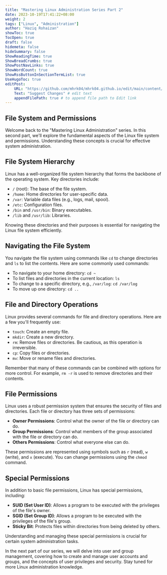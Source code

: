```yaml
---
title: "Mastering Linux Administration Series Part 2"
date: 2023-10-19T17:41:22+08:00
weight: 2
tags: ["Linux", "Administration"]
author: "Haziq Rohaizan"
showToc: true
TocOpen: true
draft: false
hidemeta: false
hideSummary: false
ShowReadingTime: true
ShowBreadCrumbs: true
ShowPostNavLinks: true
ShowWordCount: true
ShowRssButtonInSectionTermList: true
UseHugoToc: true
editPost:
    URL: "https://github.com/mhrk04/mhrk04.github.io/edit/main/content/"
    Text: "Suggest Changes" # edit text
    appendFilePath: true # to append file path to Edit link
---
```

## File System and Permissions

Welcome back to the "Mastering Linux Administration" series. In this second part, we'll explore the fundamental aspects of the Linux file system and permissions. Understanding these concepts is crucial for effective system administration.

## File System Hierarchy

Linux has a well-organized file system hierarchy that forms the backbone of the operating system. Key directories include:

- `/` (root): The base of the file system.
- `/home`: Home directories for user-specific data.
- `/var`: Variable data files (e.g., logs, mail, spool).
- `/etc`: Configuration files.
- `/bin` and `/usr/bin`: Binary executables.
- `/lib` and `/usr/lib`: Libraries.

Knowing these directories and their purposes is essential for navigating the Linux file system efficiently.

## Navigating the File System

You navigate the file system using commands like `cd` to change directories and `ls` to list the contents. Here are some commonly used commands:

- To navigate to your home directory: `cd ~`
- To list files and directories in the current location: `ls`
- To change to a specific directory, e.g., `/var/log`: `cd /var/log`
- To move up one directory: `cd ..`

## File and Directory Operations

Linux provides several commands for file and directory operations. Here are a few you'll frequently use:

- `touch`: Create an empty file.
- `mkdir`: Create a new directory.
- `rm`: Remove files or directories. Be cautious, as this operation is irreversible.
- `cp`: Copy files or directories.
- `mv`: Move or rename files and directories.

Remember that many of these commands can be combined with options for more control. For example, `rm -r` is used to remove directories and their contents.

## File Permissions

Linux uses a robust permission system that ensures the security of files and directories. Each file or directory has three sets of permissions:

- **Owner Permissions**: Control what the owner of the file or directory can do.
- **Group Permissions**: Control what members of the group associated with the file or directory can do.
- **Others Permissions**: Control what everyone else can do.

These permissions are represented using symbols such as `r` (read), `w` (write), and `x` (execute). You can change permissions using the `chmod` command.

## Special Permissions

In addition to basic file permissions, Linux has special permissions, including:

- **SUID (Set User ID)**: Allows a program to be executed with the privileges of the file's owner.
- **SGID (Set Group ID)**: Allows a program to be executed with the privileges of the file's group.
- **Sticky Bit**: Protects files within directories from being deleted by others.

Understanding and managing these special permissions is crucial for certain system administration tasks.

In the next part of our series, we will delve into user and group management, covering how to create and manage user accounts and groups, and the concepts of user privileges and security. Stay tuned for more Linux administration knowledge.
